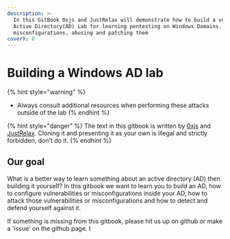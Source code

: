 ```yaml
---
description: >-
  In this GitBook 0xjs and JustRelax will demonstrate how to build a vulnerable
  Active Directory(AD) Lab for learning pentesting on Windows Domains. Creating
  misconfigurations, abusing and patching them
coverY: 0
---
```


# Building a Windows AD lab

{% hint style="warning" %}
* Always consult additional resources when performing these attacks outside of the lab
{% endhint %}

{% hint style="danger" %}
The text in this gitbook is written by [0xjs](https://github.com/0xJs) and [JustRelax](https://github.com/JustRelx). Cloning it and presenting it as your own is illegal and strictly forbidden, don't do it.
{% endhint %}

## Our goal

What is a better way to learn something about an active directory (AD) then building it yourself? In this gitbook we want to learn you to build an AD, how to configure vulnerabilities or misconfigurations inside your AD, how to attack those vulnerabilities or misconfigurations and how to detect and defend yourself against it.

If something is missing from this gitbook, please hit us up on github or make a 'issue' on the github page. I
